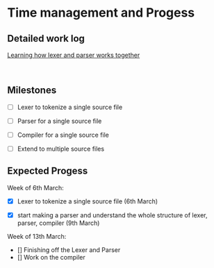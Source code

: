 #  Time management and Progess

## Detailed work log
[Learning how lexer and parser works together](./understandlexerparser.md)


<br>

## Milestones

- [ ] Lexer to tokenize a single source file 
- [ ] Parser for a single source file
- [ ] Compiler for a single source file
- [ ] Extend to multiple source files


## Expected Progess

Week of 6th March:
- [x] Lexer to tokenize a single source file    (6th March)    
- [x] start making a parser and understand the whole structure of lexer, parser, compiler   (9th March) 


Week of 13th March:
- [] Finishing off the Lexer and Parser
- [] Work on the compiler